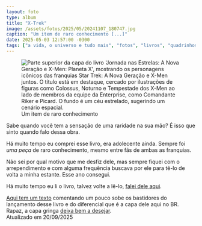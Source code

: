 ```yaml
---
layout: foto
type: album
title: "X-Trek"
image: /assets/fotos/2025/05/20241107_180747.jpg
caption: "Um item de raro conhecimento [...]"
date: 2025-05-03 12:57:00 -0300
tags: ["a vida, o universo e tudo mais", "fotos", "livros", "quadrinhos", "séries e TV"]
---
```

<figure class="foto-post">
<img src="{{ site.url }}/assets/fotos/2025/05/20241107_180747.jpg" alt="Parte superior da capa do livro 'Jornada nas Estrelas: A Nova Geração e X-Men: Planeta X', mostrando os personagens icônicos das franquias Star Trek: A Nova Geração e X-Men juntos. O título está em destaque, cercado por ilustrações de figuras como Colossus, Noturno e Tempestade dos X-Men ao lado de membros da equipe da Enterprise, como Comandante Riker e Picard. O fundo é um céu estrelado, sugerindo um cenário espacial." title="Planeta X, quando Picard encontra seu alter-ego telepata para salvar o mundo">
<figcaption>Um item de raro conhecimento</figcaption>
</figure>

Sabe quando você tem a sensação de uma raridade na sua mão? É isso que sinto quando falo dessa obra.  

Há muito tempo eu comprei esse livro, era adolecente ainda. Sempre foi *uma peça* de raro conhecimento, mesmo entre fãs de ambas as franquias.  

Não sei por qual motivo que me desfiz dele, mas sempre fiquei com o arrependimento e com alguma frequência buscava por ele para tê-lo de volta a minha estante. Esse ano consegui.

Há muito tempo eu li o livro, talvez volte a lê-lo, [falei dele aqui](https://www.historiasparaler.blog.br/2008/01/jornada-nas-estrelas-x-men-planeta-x.html).  

<aside class="aviso"><a href="https://www.trekbrasilis.org/2025/06/18/paulo-maffia-relembra-planeta-x" title="bastidores do livro">Aqui tem um texto</a> comentando um pouco sobe os bastidores do lançamento desse livro e do diferencial que é a capa dele aqui no BR. Rapaz, a capa gringa <a href="{{ site.url }}/assets/fotos/2025/05/X-men Star Trek capa original.webp">deixa bem a desejar</a>.<br/>Atualizado em 20/09/2025</aside>
